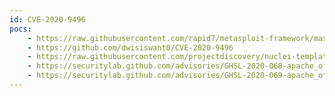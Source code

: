 ```yaml
---
id: CVE-2020-9496
pocs:
    - https://raw.githubusercontent.com/rapid7/metasploit-framework/master/modules/exploits/linux/http/apache_ofbiz_deserialiation.rb
    - https://github.com/dwisiswant0/CVE-2020-9496
    - https://raw.githubusercontent.com/projectdiscovery/nuclei-templates/master/cves/CVE-2020-9496.yaml
    - https://securitylab.github.com/advisories/GHSL-2020-068-apache_ofbiz
    - https://securitylab.github.com/advisories/GHSL-2020-069-apache_ofbiz
---
```

